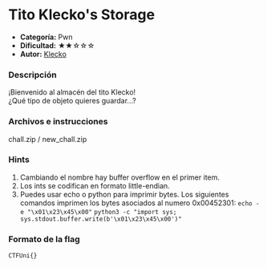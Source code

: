 # Tito Klecko's Storage
- **Categoría:** Pwn
- **Dificultad:** ★★☆☆☆
- **Autor:** [Klecko](https://twitter.com/klecko0)

### Descripción
¡Bienvenido al almacén del tito Klecko!  
¿Qué tipo de objeto quieres guardar...?  

### Archivos e instrucciones
chall.zip / new_chall.zip  


### Hints
1. Cambiando el nombre hay buffer overflow en el primer item.
2. Los ints se codifican en formato little-endian.
3. Puedes usar echo o python para imprimir bytes. Los siguientes comandos imprimen los bytes asociados al numero 0x00452301:
	`echo -e "\x01\x23\x45\x00"`
	`python3 -c "import sys; sys.stdout.buffer.write(b'\x01\x23\x45\x00')"`

  
### Formato de la flag
``CTFUni{}``  

